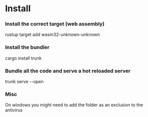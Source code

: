 # Install 

### Install the correct target (web assembly)
rustup target add wasm32-unknown-unknown

### Install the bundler
cargo install trunk 

### Bundle all the code and serve a hot reloaded server
trunk serve --open 

### Misc
On windows you might need to add the folder as an exclusion to the antivirus
